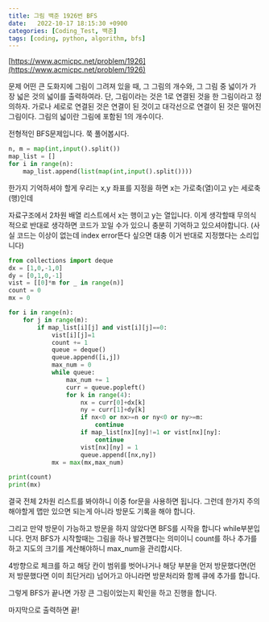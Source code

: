 ```yaml
---
title: 그림 백준 1926번 BFS
date:   2022-10-17 18:15:30 +0900
categories: [Coding_Test, 백준]
tags: [coding, python, algorithm, bfs]
---
```


[https://www.acmicpc.net/problem/1926](https://www.acmicpc.net/problem/1926)

문제
어떤 큰 도화지에 그림이 그려져 있을 때, 그 그림의 개수와, 그 그림 중 넓이가 가장 넓은 것의 넓이를 출력하여라. 단, 그림이라는 것은 1로 연결된 것을 한 그림이라고 정의하자. 가로나 세로로 연결된 것은 연결이 된 것이고 대각선으로 연결이 된 것은 떨어진 그림이다. 그림의 넓이란 그림에 포함된 1의 개수이다.

전형적인 BFS문제입니다. 쭉 풀어봅시다.

```py
n, m = map(int,input().split())
map_list = []
for i in range(n):
    map_list.append(list(map(int,input().split())))
```

한가지 기억하셔야 할게 우리는 x,y 좌표를 지정을 하면 x는 가로축(열)이고 y는 세로축(행)인데

자료구조에서 2차원 배열 리스트에서 x는 행이고 y는 열입니다. 이게 생각할때 무의식적으로 반대로 생각하면 코드가 꼬일 수가 있으니 충분히 기억하고 있으셔야합니다. (사실 코드는 이상이 없는데 index error뜬다 싶으면 대충 이거 반대로 지정했다는 소리입니다)

 
```py
from collections import deque
dx = [1,0,-1,0]
dy = [0,1,0,-1]
vist = [[0]*m for _ in range(n)]
count = 0
mx = 0

for i in range(n):
    for j in range(m):
        if map_list[i][j] and vist[i][j]==0:
            vist[i][j]=1
            count += 1
            queue = deque()
            queue.append([i,j])
            max_num = 0
            while queue:
                max_num += 1
                curr = queue.popleft()
                for k in range(4):
                    nx = curr[0]+dx[k]
                    ny = curr[1]+dy[k]
                    if nx<0 or nx>=n or ny<0 or ny>=m:
                        continue
                    if map_list[nx][ny]!=1 or vist[nx][ny]:
                        continue
                    vist[nx][ny] = 1
                    queue.append([nx,ny]) 
            mx = max(mx,max_num) 
            
print(count)
print(mx)
```

결국 전체 2차원 리스트를 봐야하니 이중 for문을 사용하면 됩니다. 그런데 한가지 주의해야할게 맵만 있으면 되는게 아니라 방문도 기록을 해야 합니다.


그리고 만약 방문이 가능하고 방문을 하지 않았다면 BFS를 시작을 합니다 while부분입니다. 먼저 BFS가 시작할때는 그림을 하나 발견했다는 의미이니 count를 하나 추가를 하고 지도의 크기를 계산해야하니 max_num을 관리합시다.


4방향으로 체크를 하고 해당 칸이 범위를 벗어나거나 해당 부분을 먼저 방문했다면(먼저 방문했다면 이미 최단거리) 넘어가고 아니라면 방문처리와 함께 큐에 추가를 합니다.


그렇게 BFS가 끝나면 가장 큰 그림이었는지 확인을 하고 진행을 합니다.


마지막으로 출력하면 끝!